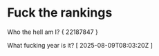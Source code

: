 # Fuck the rankings

Who the hell am I?
{ 22187847 }

What fucking year is it?
[ 2025-08-09T08:03:20Z ]
